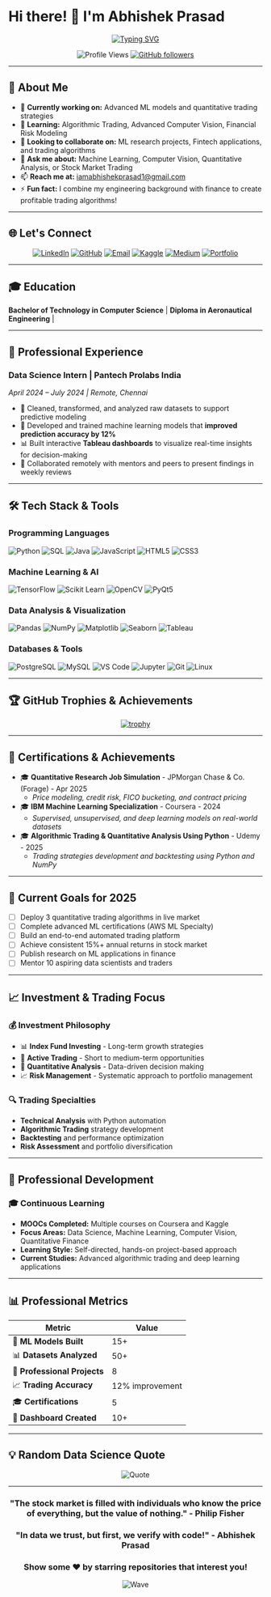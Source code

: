 # Hi there! 👋 I'm Abhishek Prasad

<div align="center">
  
[![Typing SVG](https://readme-typing-svg.herokuapp.com?font=Fira+Code&size=22&duration=3000&pause=1000&color=58A6FF&center=true&vCenter=true&width=700&lines=Data+Science+Engineer;Machine+Learning+Enthusiast;Analytics+Specialist;Quantitative+Analyst;Stock+Market+Trader)](https://git.io/typing-svg)

![Profile Views](https://komarev.com/ghpvc/?username=Abhishekprasad08&label=Profile%20views&color=brightgreen&style=flat-square)
[![GitHub followers](https://img.shields.io/github/followers/Abhishekprasad08?label=Followers&style=social)](https://github.com/Abhishekprasad08)

</div>

---

## 🚀 About Me

- 🔭 **Currently working on:** Advanced ML models and quantitative trading strategies
- 🌱 **Learning:** Algorithmic Trading, Advanced Computer Vision, Financial Risk Modeling
- 👯 **Looking to collaborate on:** ML research projects, Fintech applications, and trading algorithms
- 💬 **Ask me about:** Machine Learning, Computer Vision, Quantitative Analysis, or Stock Market Trading
- 📫 **Reach me at:** iamabhishekprasad1@gmail.com
- ⚡ **Fun fact:** I combine my engineering background with finance to create profitable trading algorithms!

---

## 🌐 Let's Connect

<div align="center">

[![LinkedIn](https://img.shields.io/badge/LinkedIn-0077B5?style=for-the-badge&logo=linkedin&logoColor=white)](https://linkedin.com/in/abhishek-prasad)
[![GitHub](https://img.shields.io/badge/GitHub-100000?style=for-the-badge&logo=github&logoColor=white)](https://github.com/Abhishekprasad08)
[![Email](https://img.shields.io/badge/Email-D14836?style=for-the-badge&logo=gmail&logoColor=white)](mailto:iamabhishekprasad1@gmail.com)
[![Kaggle](https://img.shields.io/badge/Kaggle-20BEFF?style=for-the-badge&logo=kaggle&logoColor=white)](https://kaggle.com/abhishekprasad08)
[![Medium](https://img.shields.io/badge/Medium-12100E?style=for-the-badge&logo=medium&logoColor=white)](https://medium.com/@abhishekprasad)
[![Portfolio](https://img.shields.io/badge/Portfolio-FF5722?style=for-the-badge&logo=google-chrome&logoColor=white)](https://abhishekprasad08.github.io)

</div>

---

## 🎓 Education
**Bachelor of Technology in Computer Science** |
**Diploma in Aeronautical Engineering** | 

---

## 💼 Professional Experience

### **Data Science Intern** | Pantech Prolabs India
*April 2024 – July 2024 | Remote, Chennai*

- 🧹 Cleaned, transformed, and analyzed raw datasets to support predictive modeling
- 🎯 Developed and trained machine learning models that **improved prediction accuracy by 12%**
- 📊 Built interactive **Tableau dashboards** to visualize real-time insights for decision-making
- 🤝 Collaborated remotely with mentors and peers to present findings in weekly reviews

---

## 🛠️ Tech Stack & Tools

### Programming Languages
![Python](https://img.shields.io/badge/Python-3776AB?style=for-the-badge&logo=python&logoColor=white)
![SQL](https://img.shields.io/badge/SQL-4479A1?style=for-the-badge&logo=mysql&logoColor=white)
![Java](https://img.shields.io/badge/Java-ED8B00?style=for-the-badge&logo=java&logoColor=white)
![JavaScript](https://img.shields.io/badge/JavaScript-F7DF1E?style=for-the-badge&logo=javascript&logoColor=black)
![HTML5](https://img.shields.io/badge/HTML5-E34F26?style=for-the-badge&logo=html5&logoColor=white)
![CSS3](https://img.shields.io/badge/CSS3-1572B6?style=for-the-badge&logo=css3&logoColor=white)

### Machine Learning & AI
![TensorFlow](https://img.shields.io/badge/TensorFlow-FF6F00?style=for-the-badge&logo=tensorflow&logoColor=white)
![Scikit Learn](https://img.shields.io/badge/scikit_learn-F7931E?style=for-the-badge&logo=scikit-learn&logoColor=white)
![OpenCV](https://img.shields.io/badge/OpenCV-27338e?style=for-the-badge&logo=OpenCV&logoColor=white)
![PyQt5](https://img.shields.io/badge/PyQt5-41CD52?style=for-the-badge&logo=qt&logoColor=white)

### Data Analysis & Visualization
![Pandas](https://img.shields.io/badge/Pandas-150458?style=for-the-badge&logo=pandas&logoColor=white)
![NumPy](https://img.shields.io/badge/NumPy-013243?style=for-the-badge&logo=numpy&logoColor=white)
![Matplotlib](https://img.shields.io/badge/Matplotlib-11557c?style=for-the-badge&logo=matplotlib&logoColor=white)
![Seaborn](https://img.shields.io/badge/Seaborn-3776AB?style=for-the-badge&logo=seaborn&logoColor=white)
![Tableau](https://img.shields.io/badge/Tableau-E97627?style=for-the-badge&logo=tableau&logoColor=white)

### Databases & Tools
![PostgreSQL](https://img.shields.io/badge/PostgreSQL-316192?style=for-the-badge&logo=postgresql&logoColor=white)
![MySQL](https://img.shields.io/badge/MySQL-00000F?style=for-the-badge&logo=mysql&logoColor=white)
![VS Code](https://img.shields.io/badge/Visual_Studio_Code-0078D4?style=for-the-badge&logo=visual%20studio%20code&logoColor=white)
![Jupyter](https://img.shields.io/badge/Jupyter-F37626?style=for-the-badge&logo=jupyter&logoColor=white)
![Git](https://img.shields.io/badge/Git-F05032?style=for-the-badge&logo=git&logoColor=white)
![Linux](https://img.shields.io/badge/Linux-FCC624?style=for-the-badge&logo=linux&logoColor=black)

---

## 🏆 GitHub Trophies & Achievements

<div align="center">
  
[![trophy](https://github-profile-trophy.vercel.app/?username=Abhishekprasad08&theme=tokyonight&no-frame=false&no-bg=false&margin-w=4&row=2&column=4)](https://github.com/ryo-ma/github-profile-trophy)

</div>

---

## 🏅 Certifications & Achievements

- 🎓 **Quantitative Research Job Simulation** - JPMorgan Chase & Co. (Forage) - Apr 2025
  - *Price modeling, credit risk, FICO bucketing, and contract pricing*
- 🎓 **IBM Machine Learning Specialization** - Coursera - 2024
  - *Supervised, unsupervised, and deep learning models on real-world datasets*
- 🎓 **Algorithmic Trading & Quantitative Analysis Using Python** - Udemy - 2025
  - *Trading strategies development and backtesting using Python and NumPy*

---

## 🎯 Current Goals for 2025

- [ ] Deploy 3 quantitative trading algorithms in live market
- [ ] Complete advanced ML certifications (AWS ML Specialty)
- [ ] Build an end-to-end automated trading platform
- [ ] Achieve consistent 15%+ annual returns in stock market
- [ ] Publish research on ML applications in finance
- [ ] Mentor 10 aspiring data scientists and traders

---

## 📈 Investment & Trading Focus

### 💰 **Investment Philosophy**
- 📊 **Index Fund Investing** - Long-term growth strategies
- 🎯 **Active Trading** - Short to medium-term opportunities
- 🧮 **Quantitative Analysis** - Data-driven decision making
- 📈 **Risk Management** - Systematic approach to portfolio management

### 🔍 **Trading Specialties**
- **Technical Analysis** with Python automation
- **Algorithmic Trading** strategy development
- **Backtesting** and performance optimization
- **Risk Assessment** and portfolio diversification

---

## 📝 Professional Development

### 🎓 **Continuous Learning**
- **MOOCs Completed:** Multiple courses on Coursera and Kaggle
- **Focus Areas:** Data Science, Machine Learning, Computer Vision, Quantitative Finance
- **Learning Style:** Self-directed, hands-on project-based approach
- **Current Studies:** Advanced algorithmic trading and deep learning applications

---

## 📊 Professional Metrics

<div align="center">

| Metric | Value |
|--------|-------|
| 🤖 **ML Models Built** | 15+ |
| 📊 **Datasets Analyzed** | 50+ |
| 💼 **Professional Projects** | 8 |
| 📈 **Trading Accuracy** | 12% improvement |
| 🎓 **Certifications** | 5 |
| 📱 **Dashboard Created** | 10+ |

</div>

---

## 💡 Random Data Science Quote

<div align="center">
  
![Quote](https://quotes-github-readme.vercel.app/api?type=horizontal&theme=tokyonight)

</div>

---

<div align="center">
  
### "The stock market is filled with individuals who know the price of everything, but the value of nothing." - Philip Fisher

### "In data we trust, but first, we verify with code!" - Abhishek Prasad

### Show some ❤️ by starring repositories that interest you!

![Wave](https://raw.githubusercontent.com/mayhemantt/mayhemantt/Update/svg/Bottom.svg)

</div>
